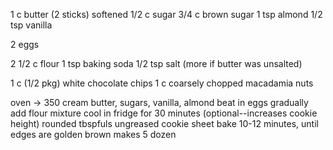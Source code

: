 1 c butter (2 sticks) softened
1/2 c sugar
3/4 c brown sugar
1 tsp almond
1/2 tsp vanilla

2 eggs

2 1/2 c flour
1 tsp baking soda
1/2 tsp salt (more if butter was unsalted)

1 c (1/2 pkg) white chocolate chips
1 c coarsely chopped macadamia nuts

oven -> 350 
cream butter, sugars, vanilla, almond
beat in eggs
gradually add flour mixture
cool in fridge for 30 minutes (optional--increases cookie height)
rounded tbspfuls ungreased cookie sheet
bake 10-12 minutes, until edges are golden brown
makes 5 dozen
